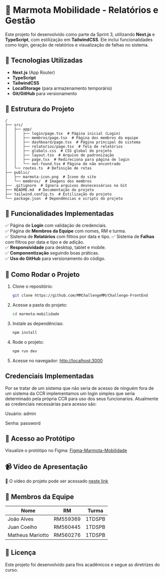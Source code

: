 # 🦦 Marmota Mobilidade - Relatórios e Gestão
 
Este projeto foi desenvolvido como parte da Sprint 3, utilizando **Next.js** e **TypeScript**, com estilização em **TailwindCSS**. Ele inclui funcionalidades como login, geração de relatórios e visualização de falhas no sistema.
 
## 🚀 Tecnologias Utilizadas
- **Next.js** (App Router)
- **TypeScript**
- **TailwindCSS**
- **LocalStorage** (para armazenamento temporário)
- **Git/GitHub** para versionamento

## 📌 Estrutura do Projeto
 
```
/
├── src/
│   ├── app/
│   │   ├── login/page.tsx  # Página inicial (Login)
│   │   ├── membros/page.tsx  # Página dos membros da equipe
│   │   ├── dashboard/page.tsx  # Página principal do sistema
│   │   ├── relatorios/page.tsx  # Tela de relatórios
│   │   ├── globals.css  # CSS global do projeto
│   │   ├── layout.tsx  # Arquivo de padronização
│   │   ├── page.tsx  # Redireciona para página de login
│   │   └── not-found.tsx # Página de não encontrado
│   └── routes.ts  # Definição de rotas
├── public/
│   ├── marmota-icon.png  # Ícone do site
│   └── membros/  # Imagens dos membros
├── .gitignore  # Ignora arquivos desnecessários no Git
├── README.md  # Documentação do projeto
├── tailwind.config.ts  # Estilização do projeto
└── package.json  # Dependências e scripts do projeto
```
 
## 📢 Funcionalidades Implementadas
✅ Página de **Login** com validação de credenciais.  
✅ Página de **Membros da Equipe** com nomes, RM e turma.  
✅ Sistema de **Relatórios** com filtros por data e tipo.
✅ Sistema de **Falhas** com filtros por data e tipo e de adição.   
✅ **Responsividade** para desktop, tablet e mobile.  
✅ **Componentização** seguindo boas práticas.  
✅ **Uso do GitHub** para versionamento do código.  
 

 ## 🔧 Como Rodar o Projeto
 
1. Clone o repositório:
   ```bash
   git clone https://github.com/MMChallengeMM/Challenge-FrontEnd
   ```
 
2. Acesse a pasta do projeto:
   ```bash
   cd marmota-mobilidade
   ```
 
3. Instale as dependências:
   ```bash
   npm install
   ```
 
4. Rode o projeto:
   ```bash
   npm run dev
   ```
 
5. Acesse no navegador: [http://localhost:3000](http://localhost:3000)
 
## Credenciais Implementadas
Por se tratar de um sistema que não seria de acesso de ninguém fora de um sistema da CCR implementamos um login simples que seria determinado pela própria CCR para uso dos seus funcionarios. Atualmente as credenciais necessárias para acesso são:
 
Usuário: admin
 
Senha: password
 
## 🔗 Acesso ao Protótipo
Visualize o protótipo no Figma: [Figma-Marmota-Mobilidade](https://www.figma.com/design/RT1CQ4JFjZMSyyqfu6yGmy/Marmota-Mobilidade?node-id=0-1&p=f&t=VbG9F8SSmXtPC6re-0)
 
## 📹 Vídeo de Apresentação
🎥 O vídeo do projeto pode ser acessado [neste link](https://www.youtube.com/watch?v=XxLYnHuRkbc)


## 👥 Membros da Equipe
| Nome         | RM       | Turma   |
|-------------|---------|--------|
| João Alves  | RM559369 | 1TDSPB |
| Juan Coelho | RM560445 | 1TDSPB |
| Matheus Mariotto    | RM560276 | 1TDSPB |
 
## 📜 Licença
Este projeto foi desenvolvido para fins acadêmicos e segue as diretrizes do curso.